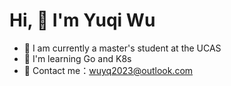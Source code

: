 # Hi, 👋  I'm Yuqi Wu 

- 🔭 I am currently a master's student at the UCAS
- 🤔 I'm learning Go and K8s
- 🌱 Contact me：wuyq2023@outlook.com
